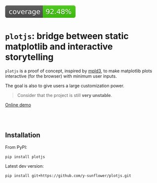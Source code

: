 ![](./coverage-badge.svg)

# `plotjs`: bridge between static matplotlib and interactive storytelling

`plotjs` is a proof of concept, inspired by [mpld3](https://github.com/mpld3/mpld3), to make matplotlib plots interactive (for the browser) with minimum user inputs.

The goal is also to give users a large customization power.

> Consider that the project is still **very unstable**.

[Online demo](https://y-sunflower.github.io/plotjs/)

<br><br>

## Installation

From PyPI:

```
pip install plotjs
```

Latest dev version:

```
pip install git+https://github.com/y-sunflower/plotjs.git
```
